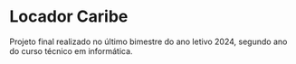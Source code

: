 # Locador Caribe
 Projeto final realizado no último bimestre do ano letivo 2024, segundo ano do curso técnico em informática.
